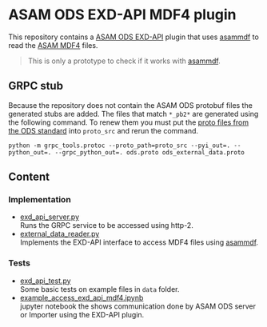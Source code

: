# ASAM ODS EXD-API MDF4 plugin

This repository contains a [ASAM ODS EXD-API](https://www.asam.net/standards/detail/ods/) plugin that uses [asammdf](https://pypi.org/project/asammdf/) to read the [ASAM MDF4](https://www.asam.net/standards/detail/mdf/wiki/) files.

> This is only a prototype to check if it works with [asammdf](https://pypi.org/project/asammdf/).


## GRPC stub

Because the repository does not contain the ASAM ODS protobuf files the generated stubs are added.
The files that match `*_pb2*` are generated using the following command. To renew them you must put the 
[proto files from the ODS standard](https://github.com/asam-ev/ASAM-ODS-Interfaces) into `proto_src` and rerun the command.

```
python -m grpc_tools.protoc --proto_path=proto_src --pyi_out=. --python_out=. --grpc_python_out=. ods.proto ods_external_data.proto
```

## Content

### Implementation
* [exd_api_server.py](../blob/main/exd_api_server.py)<br>
  Runs the GRPC service to be accessed using http-2.
* [external_data_reader.py](../blob/main/external_data_reader.py)<br>
  Implements the EXD-API interface to access MDF4 files using [asammdf](https://pypi.org/project/asammdf/).

### Tests
* [exd_api_test.py](../blob/main/exd_api_test.py)<br>
  Some basic tests on example files in `data` folder.
* [example_access_exd_api_mdf4.ipynb](../blob/main/example_access_exd_api_mdf4.ipynb)<br>
  jupyter notebook the shows communication done by ASAM ODS server or Importer using the EXD-API plugin.
